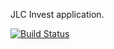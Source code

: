 JLC Invest application.

[![Build Status](https://travis-ci.org/belgoros/jlc-invest.png?branch=master)](https://travis-ci.org/belgoros/jlc-invest)
